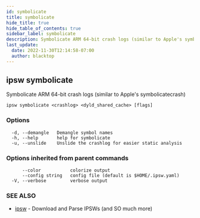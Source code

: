 ```yaml
---
id: symbolicate
title: symbolicate
hide_title: true
hide_table_of_contents: true
sidebar_label: symbolicate
description: Symbolicate ARM 64-bit crash logs (similar to Apple's symbolicatecrash)
last_update:
  date: 2022-11-30T12:14:58-07:00
  author: blacktop
---
```

## ipsw symbolicate

Symbolicate ARM 64-bit crash logs (similar to Apple's symbolicatecrash)

```
ipsw symbolicate <crashlog> <dyld_shared_cache> [flags]
```

### Options

```
  -d, --demangle   Demangle symbol names
  -h, --help       help for symbolicate
  -u, --unslide    Unslide the crashlog for easier static analysis
```

### Options inherited from parent commands

```
      --color           colorize output
      --config string   config file (default is $HOME/.ipsw.yaml)
  -V, --verbose         verbose output
```

### SEE ALSO

* [ipsw](/docs/cli/ipsw)	 - Download and Parse IPSWs (and SO much more)

